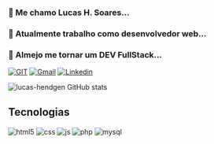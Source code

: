 ###  👋 Me chamo Lucas H. Soares...
### 🌱 Atualmente trabalho como desenvolvedor web...
### 💞️ Almejo me tornar um DEV FullStack...


[ ![GIT](https://img.shields.io/badge/GitHub-100000?style=for-the-badge&logo=github&logoColor=white)](https://github.com/lucas-hendgen)
[ ![Gmail](https://img.shields.io/badge/Gmail-D14836?style=for-the-badge&logo=gmail&logoColor=white)](mailto:srslucas5@gmail.com)
[ ![Linkedin](https://img.shields.io/badge/LinkedIn-0077B5?style=for-the-badge&logo=linkedin&logoColor=white)](https://www.linkedin.com/in/lucas-hendgen-soares-198a6a160/)

![lucas-hendgen GitHub stats](https://github-readme-stats.vercel.app/api?username=lucas-hendgen&show_icons=true&theme=merko&count_private=true)

## Tecnologias

<div style="display: inline_block">
  <img align="center" alt="html5" src="https://img.shields.io/badge/HTML5-E34F26?style=for-the-badge&logo=html5&logoColor=white" />
  <img align="center" alt="css" src="https://img.shields.io/badge/CSS3-1572B6?style=for-the-badge&logo=css3&logoColor=white" />
  <img align="center" alt="js" src="https://img.shields.io/badge/JavaScript-F7DF1E?style=for-the-badge&logo=javascript&logoColor=black" />
  <img align="center" alt="php" src="https://img.shields.io/badge/PHP-777BB4?style=for-the-badge&logo=php&logoColor=white" />
  <img align="center" alt="mysql" src="https://img.shields.io/badge/MySQL-00000F?style=for-the-badge&logo=mysql&logoColor=white" />
</div>
